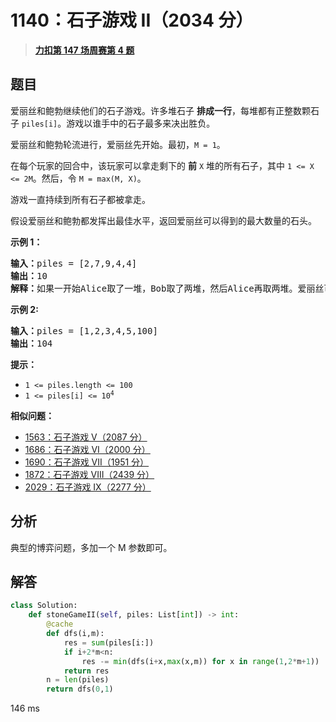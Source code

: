 # 1140：石子游戏 II（2034 分）


> <u>**[力扣第 147 场周赛第 4 题](https://leetcode.cn/problems/stone-game-ii/)**</u>

## 题目

<p>爱丽丝和鲍勃继续他们的石子游戏。许多堆石子 <strong>排成一行</strong>，每堆都有正整数颗石子 <code>piles[i]</code>。游戏以谁手中的石子最多来决出胜负。</p>

<p>爱丽丝和鲍勃轮流进行，爱丽丝先开始。最初，<code>M = 1</code>。</p>

<p>在每个玩家的回合中，该玩家可以拿走剩下的 <strong>前</strong> <code>X</code> 堆的所有石子，其中 <code>1 &lt;= X &lt;= 2M</code>。然后，令 <code>M = max(M, X)</code>。</p>

<p>游戏一直持续到所有石子都被拿走。</p>

<p>假设爱丽丝和鲍勃都发挥出最佳水平，返回爱丽丝可以得到的最大数量的石头。</p>



<p><strong>示例 1：</strong></p>

<pre>
<strong>输入：</strong>piles = [2,7,9,4,4]
<strong>输出：</strong>10
<strong>解释：</strong>如果一开始Alice取了一堆，Bob取了两堆，然后Alice再取两堆。爱丽丝可以得到2 + 4 + 4 = 10堆。如果Alice一开始拿走了两堆，那么Bob可以拿走剩下的三堆。在这种情况下，Alice得到2 + 7 = 9堆。返回10，因为它更大。
</pre>

<p><strong>示例 2:</strong></p>

<pre>
<strong>输入：</strong>piles = [1,2,3,4,5,100]
<strong>输出：</strong>104
</pre>



<p><strong>提示：</strong></p>

<ul>
<li><code>1 &lt;= piles.length &lt;= 100</code></li>
<li><meta charset="UTF-8" /><code>1 &lt;= piles[i] &lt;= 10<sup>4</sup></code></li>
</ul>


**相似问题：**
- [1563：石子游戏 V（2087 分）](/leetcode/1563)
- [1686：石子游戏 VI（2000 分）](/leetcode/1686)
- [1690：石子游戏 VII（1951 分）](/leetcode/1690)
- [1872：石子游戏 VIII（2439 分）](/leetcode/1872)
- [2029：石子游戏 IX（2277 分）](/leetcode/2029)


## 分析

典型的博弈问题，多加一个 M 参数即可。


## 解答

```python
class Solution:
    def stoneGameII(self, piles: List[int]) -> int:
        @cache
        def dfs(i,m):
            res = sum(piles[i:])
            if i+2*m<n:
                res -= min(dfs(i+x,max(x,m)) for x in range(1,2*m+1))
            return res
        n = len(piles)
        return dfs(0,1)
```

146 ms


